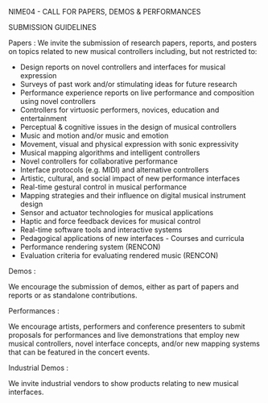NIME04 - CALL FOR PAPERS, DEMOS & PERFORMANCES


SUBMISSION GUIDELINES

Papers :
We invite the submission of research papers, reports, and posters on topics related to new musical controllers including, but not restricted to:

* Design reports on novel controllers and interfaces for musical expression
* Surveys of past work and/or stimulating ideas for future research
* Performance experience reports on live performance and composition using novel controllers
* Controllers for virtuosic performers, novices, education and entertainment
* Perceptual & cognitive issues in the design of musical controllers
* Music and motion and/or music and emotion
* Movement, visual and physical expression with sonic expressivity
* Musical mapping algorithms and intelligent controllers
* Novel controllers for collaborative performance
* Interface protocols (e.g. MIDI) and alternative controllers
* Artistic, cultural, and social impact of new performance interfaces
* Real-time gestural control in musical performance
* Mapping strategies and their influence on digital musical instrument design
* Sensor and actuator technologies for musical applications
* Haptic and force feedback devices for musical control
* Real-time software tools and interactive systems
* Pedagogical applications of new interfaces - Courses and curricula
* Performance rendering system (RENCON)
* Evaluation criteria for evaluating rendered music (RENCON) 


Demos :

We encourage the submission of demos, either as part of papers and reports or as standalone contributions.


Performances :

We encourage artists, performers and conference presenters to submit proposals for performances and live demonstrations that employ new musical controllers, novel interface concepts, and/or new mapping systems that can be featured in the concert events.


Industrial Demos :

We invite industrial vendors to show products relating to new musical interfaces.
